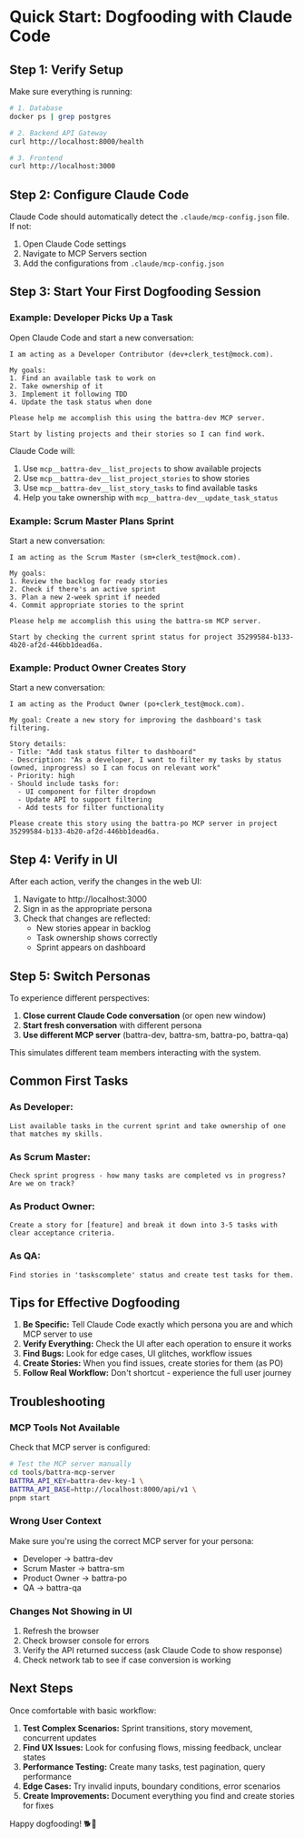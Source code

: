 # Quick Start: Dogfooding with Claude Code

## Step 1: Verify Setup

Make sure everything is running:

```bash
# 1. Database
docker ps | grep postgres

# 2. Backend API Gateway
curl http://localhost:8000/health

# 3. Frontend
curl http://localhost:3000
```

## Step 2: Configure Claude Code

Claude Code should automatically detect the `.claude/mcp-config.json` file. If not:

1. Open Claude Code settings
2. Navigate to MCP Servers section
3. Add the configurations from `.claude/mcp-config.json`

## Step 3: Start Your First Dogfooding Session

### Example: Developer Picks Up a Task

Open Claude Code and start a new conversation:

```
I am acting as a Developer Contributor (dev+clerk_test@mock.com).

My goals:
1. Find an available task to work on
2. Take ownership of it
3. Implement it following TDD
4. Update the task status when done

Please help me accomplish this using the battra-dev MCP server.

Start by listing projects and their stories so I can find work.
```

Claude Code will:
1. Use `mcp__battra-dev__list_projects` to show available projects
2. Use `mcp__battra-dev__list_project_stories` to show stories
3. Use `mcp__battra-dev__list_story_tasks` to find available tasks
4. Help you take ownership with `mcp__battra-dev__update_task_status`

### Example: Scrum Master Plans Sprint

Start a new conversation:

```
I am acting as the Scrum Master (sm+clerk_test@mock.com).

My goals:
1. Review the backlog for ready stories
2. Check if there's an active sprint
3. Plan a new 2-week sprint if needed
4. Commit appropriate stories to the sprint

Please help me accomplish this using the battra-sm MCP server.

Start by checking the current sprint status for project 35299584-b133-4b20-af2d-446bb1dead6a.
```

### Example: Product Owner Creates Story

Start a new conversation:

```
I am acting as the Product Owner (po+clerk_test@mock.com).

My goal: Create a new story for improving the dashboard's task filtering.

Story details:
- Title: "Add task status filter to dashboard"
- Description: "As a developer, I want to filter my tasks by status (owned, inprogress) so I can focus on relevant work"
- Priority: high
- Should include tasks for:
  - UI component for filter dropdown
  - Update API to support filtering
  - Add tests for filter functionality

Please create this story using the battra-po MCP server in project 35299584-b133-4b20-af2d-446bb1dead6a.
```

## Step 4: Verify in UI

After each action, verify the changes in the web UI:

1. Navigate to http://localhost:3000
2. Sign in as the appropriate persona
3. Check that changes are reflected:
   - New stories appear in backlog
   - Task ownership shows correctly
   - Sprint appears on dashboard

## Step 5: Switch Personas

To experience different perspectives:

1. **Close current Claude Code conversation** (or open new window)
2. **Start fresh conversation** with different persona
3. **Use different MCP server** (battra-dev, battra-sm, battra-po, battra-qa)

This simulates different team members interacting with the system.

## Common First Tasks

### As Developer:
```
List available tasks in the current sprint and take ownership of one that matches my skills.
```

### As Scrum Master:
```
Check sprint progress - how many tasks are completed vs in progress? Are we on track?
```

### As Product Owner:
```
Create a story for [feature] and break it down into 3-5 tasks with clear acceptance criteria.
```

### As QA:
```
Find stories in 'taskscomplete' status and create test tasks for them.
```

## Tips for Effective Dogfooding

1. **Be Specific:** Tell Claude Code exactly which persona you are and which MCP server to use
2. **Verify Everything:** Check the UI after each operation to ensure it works
3. **Find Bugs:** Look for edge cases, UI glitches, workflow issues
4. **Create Stories:** When you find issues, create stories for them (as PO)
5. **Follow Real Workflow:** Don't shortcut - experience the full user journey

## Troubleshooting

### MCP Tools Not Available

Check that MCP server is configured:
```bash
# Test the MCP server manually
cd tools/battra-mcp-server
BATTRA_API_KEY=battra-dev-key-1 \
BATTRA_API_BASE=http://localhost:8000/api/v1 \
pnpm start
```

### Wrong User Context

Make sure you're using the correct MCP server for your persona:
- Developer → battra-dev
- Scrum Master → battra-sm
- Product Owner → battra-po
- QA → battra-qa

### Changes Not Showing in UI

1. Refresh the browser
2. Check browser console for errors
3. Verify the API returned success (ask Claude Code to show response)
4. Check network tab to see if case conversion is working

## Next Steps

Once comfortable with basic workflow:

1. **Test Complex Scenarios:** Sprint transitions, story movement, concurrent updates
2. **Find UX Issues:** Look for confusing flows, missing feedback, unclear states
3. **Performance Testing:** Create many tasks, test pagination, query performance
4. **Edge Cases:** Try invalid inputs, boundary conditions, error scenarios
5. **Create Improvements:** Document everything you find and create stories for fixes

Happy dogfooding! 🐕🍖
